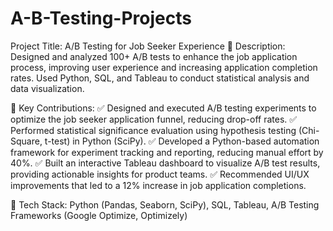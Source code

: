 # A-B-Testing-Projects
Project Title: A/B Testing for Job Seeker Experience
📍 Description:
Designed and analyzed 100+ A/B tests to enhance the job application process, improving user experience and increasing application completion rates. Used Python, SQL, and Tableau to conduct statistical analysis and data visualization.

📍 Key Contributions:
✅ Designed and executed A/B testing experiments to optimize the job seeker application funnel, reducing drop-off rates.
✅ Performed statistical significance evaluation using hypothesis testing (Chi-Square, t-test) in Python (SciPy).
✅ Developed a Python-based automation framework for experiment tracking and reporting, reducing manual effort by 40%.
✅ Built an interactive Tableau dashboard to visualize A/B test results, providing actionable insights for product teams.
✅ Recommended UI/UX improvements that led to a 12% increase in job application completions.

📍 Tech Stack: Python (Pandas, Seaborn, SciPy), SQL, Tableau, A/B Testing Frameworks (Google Optimize, Optimizely)
